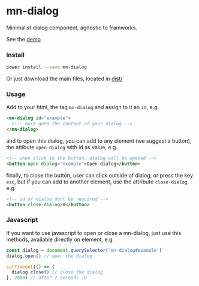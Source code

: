 # mn-dialog

Minimalist dialog component, agnostic to framworks.

See the [demo](https://minimalist-components.github.io/mn-dialog/)

<!-- [![preview demo](https://raw.githubusercontent.com/minimalist-components/mn-dialog/master/sources/example/mn-dialog.gif)](https://minimalist-components.github.io/mn-dialog/)  -->

### Install

```sh
bower install --save mn-dialog
```

Or just download the main files, located in [dist/](https://github.com/minimalist-components/mn-dialog/tree/master/dist)

### Usage

Add to your html, the tag `mn-dialog` and assign to it an `id`, e.g.

```html
<mn-dialog id="example">
  <!-- here goes the content of your dialog -->
</mn-dialog>
```

and to open this dialog, you can add to any element (we suggest a button), the attibute `open-dialog` with id as value, e.g.

```html
<!-- when click in the button, dialog will be opened -->
<button open-dialog="example">Open dialog</button>
```


finally, to close the button, user can click outside of dialog, or press the key `esc`, but if you can add to another element, use the attribute `close-dialog`, e.g.

```html
<!-- id of dialog dont be required -->
<button close-dialog>X</button>
```


### Javascript

If you want to use javascript to open or close a mn-dialog, just use this methods, available directly on element, e.g.

```js
const dialog = document.querySelector('mn-dialog#example')
dialog.open() // open the dialog

setTimeout(() => {
  dialog.close() // close the dialog
}, 2000) // after 2 seconds :D
```
